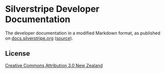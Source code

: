 # Silverstripe Developer Documentation

The developer documentation in a modified Markdown format, as published on [docs.silverstripe.org](https://docs.silverstripe.org) ([source](https://github.com/silverstripe/doc.silverstripe.org)).

## License

[Creative Commons Attribution 3.0 New Zealand](https://creativecommons.org/licenses/by/3.0/nz/)
